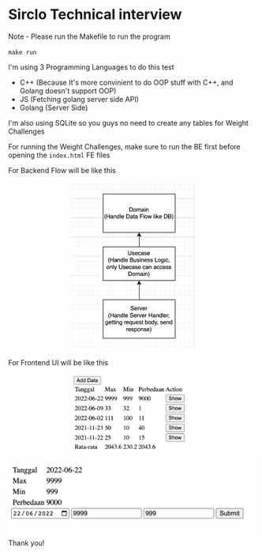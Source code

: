 # Sirclo Technical interview

Note - Please run the Makefile to run the program

`make run` 

I'm using 3 Programming Languages to do this test
- C++ (Because It's more convinient to do OOP stuff with C++, and Golang doesn't support OOP)
- JS (Fetching golang server side API)
- Golang (Server Side)

I'm also using SQLite so you guys no need to create any tables for Weight Challenges

For running the Weight Challenges, make sure to run the BE first before opening the `index.html` FE files

For Backend Flow will be like this <br/>
<p align="center"><img src="backend-flow.png" width="250" /></p>

For Frontend UI will be like this <br/>
<p align="center">
  <img src="fe-final.png" width="250" />
</p>
<p align="center">
  <img src="frontend-flow-2.png" width="500"/>
</p>

Thank you!
